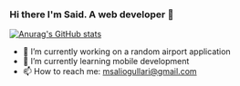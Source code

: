 ### Hi there I'm Said. A web developer 👋

[![Anurag's GitHub stats](https://github-readme-stats.vercel.app/api?username=said1854)](https://github.com/anuraghazra/github-readme-stats)

- 🔭 I’m currently working on a random airport application
- 🌱 I’m currently learning mobile development
- 📫 How to reach me: msaliogullari@gmail.com


